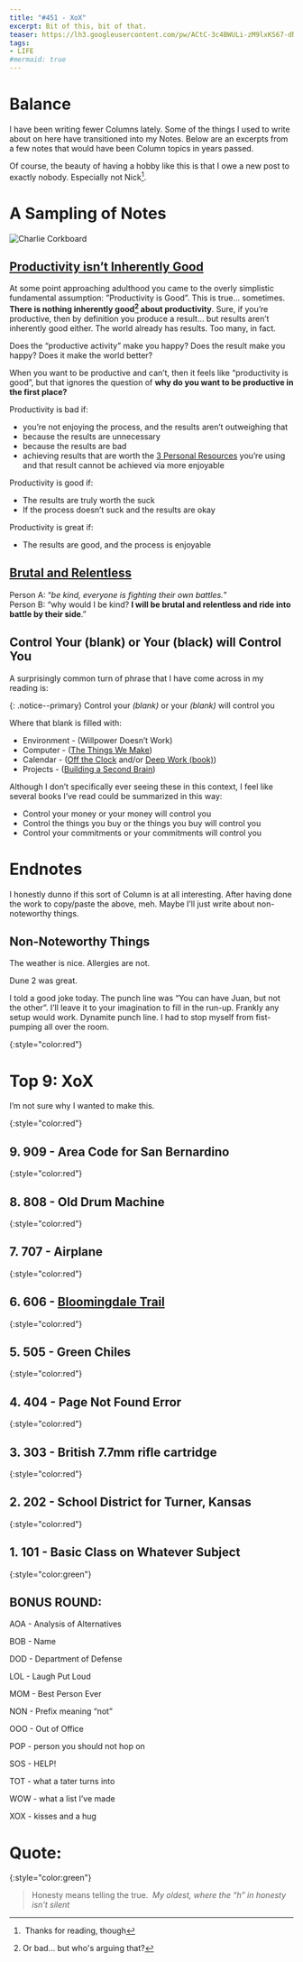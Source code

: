 ```yaml
---
title: "#451 - XoX"
excerpt: Bit of this, bit of that.
teaser: https://lh3.googleusercontent.com/pw/ACtC-3c4BWULi-zM9lxKS67-dNnleIxiAlnF_incDd2J7qCYj2wLRv_llXCJ4iqTSZxXkqF8Y9kwDV4VOZ2EJZJhS5RzUxMO4xExDZbqffi-37j33jS-oL8f5DOyIq0a8LVP2R4YIEplaPhE1FiAJ_dPQUlkHA=w200
tags: 
- LIFE
#mermaid: true
---
```


# Balance

I have been writing fewer Columns lately. Some of the things I used to write about on here have transitioned into my Notes. Below are an excerpts from a few notes that would have been Column topics in years passed.

Of course, the beauty of having a hobby like this is that I owe a new post to exactly nobody. Especially not Nick[^1]. 

# A Sampling of Notes

![Charlie Corkboard](/assets/images/451-notes.jpeg)

## [Productivity isn’t Inherently Good](https://www.gillespedia.com/Productivity-isn’t-Inherently-Good)

At some point approaching adulthood you came to the overly simplistic fundamental assumption: ”Productivity is Good”. This is true… sometimes. **There is nothing inherently good[^2] about productivity**. Sure, if you’re productive, then by definition you produce a result… but results aren’t inherently good either. The world already has results. Too many, in fact.

Does the “productive activity” make you happy?
Does the result make you happy?
Does it make the world better?

When you want to be productive and can’t, then it feels like “productivity is good”, but that ignores the question of **why do you want to be productive in the first place?**

Productivity is bad if:

- you’re not enjoying the process, and the results aren’t outweighing that
- because the results are unnecessary
- because the results are bad
- achieving results that are worth the [3 Personal Resources](https://www.gillespedia.com/3-Personal-Resources) you’re using and that result cannot be achieved via more enjoyable

Productivity is good if:

- The results are truly worth the suck
- If the process doesn’t suck and the results are okay

Productivity is great if:

- The results are good, and the process is enjoyable

## [Brutal and Relentless](https://www.gillespedia.com/Brutal-and-Relentless)

Person A: “*be kind, everyone is fighting their own battles.*”  
Person B: “why would I be kind? **I will be brutal and relentless and ride into battle by their side**.”

## Control Your (blank) or Your (black) will Control You

A surprisingly common turn of phrase that I have come across in my reading is:

{: .notice--primary}
Control your *(blank)* or your *(blank)* will control you

Where that blank is filled with:

- Environment - (Willpower Doesn’t Work)
- Computer - ([The Things We Make](https://www.gillespedia.com/sources/The-Things-We-Make))
- Calendar - ([Off the Clock](https://www.gillespedia.com/sources/Off-the-Clock) and/or [Deep Work (book)](https://www.gillespedia.com/sources/Deep-Work-(book)))
- Projects - ([Building a Second Brain](https://www.gillespedia.com/sources/Building-a-Second-Brain))

Although I don’t specifically ever seeing these in this context, I feel like several books I’ve read could be summarized in this way:

- Control your money or your money will control you
- Control the things you buy or the things you buy will control you
- Control your commitments or your commitments will control you

# Endnotes

I honestly dunno if this sort of Column is at all interesting. After having done the work to copy/paste the above, meh. Maybe I’ll just write about non-noteworthy things.

## Non-Noteworthy Things

The weather is nice. Allergies are not.

Dune 2 was great.

I told a good joke today. The punch line was “You can have Juan, but not the other”. I’ll leave it to your imagination to fill in the run-up. Frankly any setup would work. Dynamite punch line. I had to stop myself from fist-pumping all over the room.

{:style="color:red"}

# Top 9: XoX

I’m not sure why I wanted to make this.

{:style="color:red"}

## 9. 909 - Area Code for San Bernardino

{:style="color:red"}

## 8. 808 - Old Drum Machine

{:style="color:red"}

## 7. 707 - Airplane

{:style="color:red"}

## 6. 606 - [Bloomingdale Trail](https://en.wikipedia.org/wiki/Bloomingdale_Trail)

{:style="color:red"}

## 5. 505 - Green Chiles

{:style="color:red"}

## 4. 404 - Page Not Found Error

{:style="color:red"}

## 3. 303 - British 7.7mm rifle cartridge

{:style="color:red"}

## 2. 202 - School District for Turner, Kansas

{:style="color:red"}

## 1. 101 - Basic Class on Whatever Subject

{:style="color:green"}

## BONUS ROUND:

AOA - Analysis of Alternatives

BOB - Name

DOD - Department of Defense

LOL - Laugh Put Loud

MOM - Best Person Ever

NON - Prefix meaning “not”

OOO - Out of Office

POP - person you should not hop on

SOS - HELP!

TOT - what a tater turns into

WOW - what a list I’ve made

XOX - kisses and a hug 

# **Quote:**

{:style="color:green"}

> Honesty means telling the true.  
> <cite>My oldest, where the “h” in honesty isn't silent</cite>

[^1]: Thanks for reading, though
[^2]: Or bad... but who's arguing that?